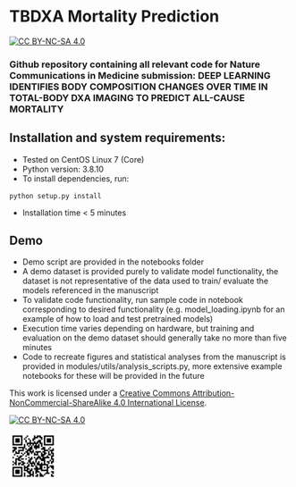 # TBDXA Mortality Prediction 
[![CC BY-NC-SA 4.0][cc-by-nc-sa-shield]][cc-by-nc-sa]
### Github repository containing all relevant code for Nature Communications in Medicine submission: DEEP LEARNING IDENTIFIES BODY COMPOSITION CHANGES OVER TIME IN TOTAL-BODY DXA IMAGING TO PREDICT ALL-CAUSE MORTALITY

## Installation and system requirements:
- Tested on CentOS Linux 7 (Core)
- Python version: 3.8.10
- To install dependencies, run:
```
python setup.py install
```
- Installation time < 5 minutes

## Demo
- Demo script are provided in the notebooks folder
- A demo dataset is provided purely to validate model functionality, the dataset is not representative of the data used to train/ evaluate the models referenced in the manuscript
- To validate code functionality, run sample code in notebook corresponding to desired functionality (e.g. model_loading.ipynb for an example of how to load and test pretrained models)
- Execution time varies depending on hardware, but training and evaluation on the demo dataset should generally take no more than five minutes
- Code to recreate figures and statistical analyses from the manuscript is provided in modules/utils/analysis_scripts.py, more extensive example notebooks for these will be provided in the future


This work is licensed under a
[Creative Commons Attribution-NonCommercial-ShareAlike 4.0 International License][cc-by-nc-sa]. 

[![CC BY-NC-SA 4.0][cc-by-nc-sa-image]][cc-by-nc-sa]

<img src="./images/tbdxa_github_qr.svg" width="85">

[cc-by-nc-sa]: http://creativecommons.org/licenses/by-nc-sa/4.0/
[cc-by-nc-sa-image]: https://licensebuttons.net/l/by-nc-sa/4.0/88x31.png
[cc-by-nc-sa-shield]: https://img.shields.io/badge/License-CC%20BY--NC--SA%204.0-lightgrey.svg

